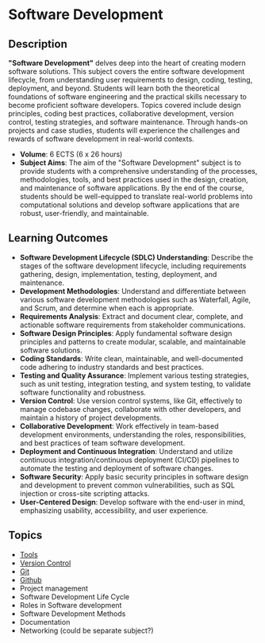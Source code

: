 # Software Development

## Description

**"Software Development"** delves deep into the heart of creating modern software solutions. This subject covers the entire software development lifecycle, from understanding user requirements to design, coding, testing, deployment, and beyond. Students will learn both the theoretical foundations of software engineering and the practical skills necessary to become proficient software developers. Topics covered include design principles, coding best practices, collaborative development, version control, testing strategies, and software maintenance. Through hands-on projects and case studies, students will experience the challenges and rewards of software development in real-world contexts.

- **Volume**: 6 ECTS (6 x 26 hours)
- **Subject Aims**: The aim of the "Software Development" subject is to provide students with a comprehensive understanding of the processes, methodologies, tools, and best practices used in the design, creation, and maintenance of software applications.
By the end of the course, students should be well-equipped to translate real-world problems into computational solutions and develop software applications that are robust, user-friendly, and maintainable.


## Learning Outcomes

- **Software Development Lifecycle (SDLC) Understanding**: Describe the stages of the software development lifecycle, including requirements gathering, design, implementation, testing, deployment, and maintenance.
- **Development Methodologies**: Understand and differentiate between various software development methodologies such as Waterfall, Agile, and Scrum, and determine when each is appropriate.
- **Requirements Analysis**: Extract and document clear, complete, and actionable software requirements from stakeholder communications.
- **Software Design Principles**: Apply fundamental software design principles and patterns to create modular, scalable, and maintainable software solutions.
- **Coding Standards**: Write clean, maintainable, and well-documented code adhering to industry standards and best practices.
- **Testing and Quality Assurance**: Implement various testing strategies, such as unit testing, integration testing, and system testing, to validate software functionality and robustness.
- **Version Control**: Use version control systems, like Git, effectively to manage codebase changes, collaborate with other developers, and maintain a history of project developments.
- **Collaborative Development**: Work effectively in team-based development environments, understanding the roles, responsibilities, and best practices of team software development.
- **Deployment and Continuous Integration**: Understand and utilize continuous integration/continuous deployment (CI/CD) pipelines to automate the testing and deployment of software changes.
- **Software Security**: Apply basic security principles in software design and development to prevent common vulnerabilities, such as SQL injection or cross-site scripting attacks.
- **User-Centered Design**: Develop software with the end-user in mind, emphasizing usability, accessibility, and user experience.

## Topics
- [Tools](../Concepts/Tools/README.md)
- [Version Control](../Concepts/VersionControl/README.md)
- [Git](../Concepts/Git/README.md)
- [Github](../Concepts/Github/README.md)
- Project management
- Software Development Life Cycle
- Roles in Software development
- Software Development Methods
- Documentation
- Networking (could be separate subject?)